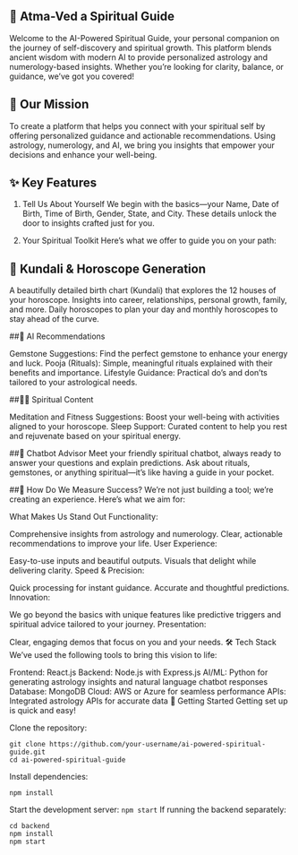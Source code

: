 ##  🌟 Atma-Ved a Spiritual Guide
Welcome to the AI-Powered Spiritual Guide, your personal companion on the journey of self-discovery and spiritual growth. This platform blends ancient wisdom with modern AI to provide personalized astrology and numerology-based insights. Whether you’re looking for clarity, balance, or guidance, we’ve got you covered!

 ## 🌌 Our Mission
To create a platform that helps you connect with your spiritual self by offering personalized guidance and actionable recommendations. Using astrology, numerology, and AI, we bring you insights that empower your decisions and enhance your well-being.

## ✨ Key Features
1. Tell Us About Yourself
We begin with the basics—your Name, Date of Birth, Time of Birth, Gender, State, and City. These details unlock the door to insights crafted just for you.

2. Your Spiritual Toolkit
Here’s what we offer to guide you on your path:

 ## 🔮 Kundali & Horoscope Generation
A beautifully detailed birth chart (Kundali) that explores the 12 houses of your horoscope.
Insights into career, relationships, personal growth, family, and more.
Daily horoscopes to plan your day and monthly horoscopes to stay ahead of the curve.


 ##💎 AI Recommendations

Gemstone Suggestions: Find the perfect gemstone to enhance your energy and luck.
Pooja (Rituals): Simple, meaningful rituals explained with their benefits and importance.
Lifestyle Guidance: Practical do’s and don’ts tailored to your astrological needs.
 
 
 ##🧘‍♀️ Spiritual Content

Meditation and Fitness Suggestions: Boost your well-being with activities aligned to your horoscope.
Sleep Support: Curated content to help you rest and rejuvenate based on your spiritual energy.

 ##🤖 Chatbot Advisor
Meet your friendly spiritual chatbot, always ready to answer your questions and explain predictions.
Ask about rituals, gemstones, or anything spiritual—it’s like having a guide in your pocket.

 ##🌟 How Do We Measure Success?
We’re not just building a tool; we’re creating an experience. Here’s what we aim for:

What Makes Us Stand Out
Functionality:

Comprehensive insights from astrology and numerology.
Clear, actionable recommendations to improve your life.
User Experience:

Easy-to-use inputs and beautiful outputs.
Visuals that delight while delivering clarity.
Speed & Precision:

Quick processing for instant guidance.
Accurate and thoughtful predictions.
Innovation:

We go beyond the basics with unique features like predictive triggers and spiritual advice tailored to your journey.
Presentation:

Clear, engaging demos that focus on you and your needs.
🛠️ Tech Stack
We’ve used the following tools to bring this vision to life:

Frontend: React.js
Backend: Node.js with Express.js
AI/ML: Python for generating astrology insights and natural language chatbot responses
Database: MongoDB
Cloud: AWS or Azure for seamless performance
APIs: Integrated astrology APIs for accurate data
🚀 Getting Started
Getting set up is quick and easy!

Clone the repository:
```
git clone https://github.com/your-username/ai-powered-spiritual-guide.git
cd ai-powered-spiritual-guide
```
Install dependencies:
```
npm install
```
Start the development server:
```npm start```
If running the backend separately:
```
cd backend
npm install
npm start
```
